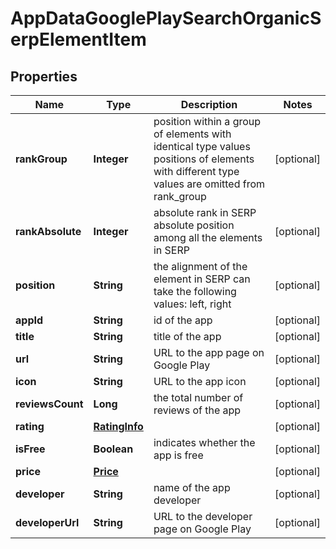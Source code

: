 

# AppDataGooglePlaySearchOrganicSerpElementItem


## Properties

| Name | Type | Description | Notes |
|------------ | ------------- | ------------- | -------------|
|**rankGroup** | **Integer** | position within a group of elements with identical type values positions of elements with different type values are omitted from rank_group |  [optional] |
|**rankAbsolute** | **Integer** | absolute rank in SERP absolute position among all the elements in SERP |  [optional] |
|**position** | **String** | the alignment of the element in SERP can take the following values: left, right |  [optional] |
|**appId** | **String** | id of the app |  [optional] |
|**title** | **String** | title of the app |  [optional] |
|**url** | **String** | URL to the app page on Google Play |  [optional] |
|**icon** | **String** | URL to the app icon |  [optional] |
|**reviewsCount** | **Long** | the total number of reviews of the app |  [optional] |
|**rating** | [**RatingInfo**](RatingInfo.md) |  |  [optional] |
|**isFree** | **Boolean** | indicates whether the app is free |  [optional] |
|**price** | [**Price**](Price.md) |  |  [optional] |
|**developer** | **String** | name of the app developer |  [optional] |
|**developerUrl** | **String** | URL to the developer page on Google Play |  [optional] |



